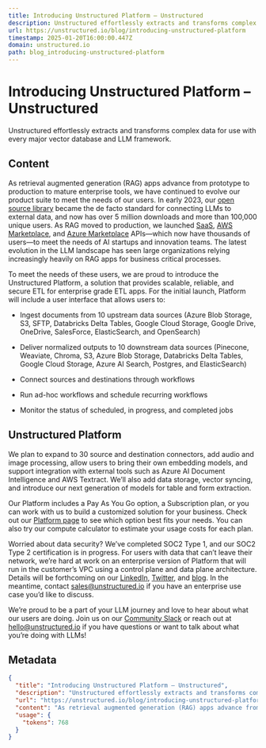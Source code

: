 ```yaml
---
title: Introducing Unstructured Platform – Unstructured
description: Unstructured effortlessly extracts and transforms complex data for use with every major vector database and LLM framework.
url: https://unstructured.io/blog/introducing-unstructured-platform
timestamp: 2025-01-20T16:00:00.447Z
domain: unstructured.io
path: blog_introducing-unstructured-platform
---
```


# Introducing Unstructured Platform – Unstructured


Unstructured effortlessly extracts and transforms complex data for use with every major vector database and LLM framework.


## Content

As retrieval augmented generation (RAG) apps advance from prototype to production to mature enterprise tools, we have continued to evolve our product suite to meet the needs of our users. In early 2023, our [open source library](https://github.com/Unstructured-IO/unstructured) became the de facto standard for connecting LLMs to external data, and now has over 5 million downloads and more than 100,000 unique users. As RAG moved to production, we launched [SaaS](https://unstructured.io/api-key-hosted), [AWS Marketplace](https://aws.amazon.com/marketplace/pp/prodview-fuvslrofyuato), and [Azure Marketplace](https://azuremarketplace.microsoft.com/en-us/marketplace/apps/unstructured1691024866136.customer_api_v1?tab=Overview) APIs—which now have thousands of users—to meet the needs of AI startups and innovation teams. The latest evolution in the LLM landscape has seen large organizations relying increasingly heavily on RAG apps for business critical processes.

To meet the needs of these users, we are proud to introduce the Unstructured Platform, a solution that provides scalable, reliable, and secure ETL for enterprise grade ETL apps. For the initial launch, Platform will include a user interface that allows users to:

*   Ingest documents from 10 upstream data sources (Azure Blob Storage, S3, SFTP, Databricks Delta Tables, Google Cloud Storage, Google Drive, OneDrive, SalesForce, ElasticSearch, and OpenSearch)
    
*   Deliver normalized outputs to 10 downstream data sources (Pinecone, Weaviate, Chroma, S3, Azure Blob Storage, Databricks Delta Tables, Google Cloud Storage, Azure AI Search, Postgres, and ElasticSearch)
    
*   Connect sources and destinations through workflows
    
*   Run ad-hoc workflows and schedule recurring workflows
    
*   Monitor the status of scheduled, in progress, and completed jobs
    

Unstructured Platform
---------------------

We plan to expand to 30 source and destination connectors, add audio and image processing, allow users to bring their own embedding models, and support integration with external tools such as Azure AI Document Intelligence and AWS Textract. We’ll also add data storage, vector syncing, and introduce our next generation of models for table and form extraction.

Our Platform includes a Pay As You Go option, a Subscription plan, or you can work with us to build a customized solution for your business. Check out our [Platform page](https://unstructured.io/platform) to see which option best fits your needs. You can also try our compute calculator to estimate your usage costs for each plan.

Worried about data security? We’ve completed SOC2 Type 1, and our SOC2 Type 2 certification is in progress. For users with data that can’t leave their network, we’re hard at work on an enterprise version of Platform that will run in the customer’s VPC using a control plane and data plane architecture. Details will be forthcoming on our [LinkedIn](https://www.linkedin.com/company/unstructuredio), [Twitter](https://twitter.com/UnstructuredIO), and [blog](https://unstructured.io/blog). In the meantime, contact [sales@unstructured.io](mailto:sales@unstructured.io) if you have an enterprise use case you’d like to discuss.

We’re proud to be a part of your LLM journey and love to hear about what our users are doing. Join us on our [Community Slack](http://tinyurl.com/y4mxn75n) or reach out at [hello@unstructured.io](mailto:hello@unstructured.io) if you have questions or want to talk about what you’re doing with LLMs!

## Metadata

```json
{
  "title": "Introducing Unstructured Platform – Unstructured",
  "description": "Unstructured effortlessly extracts and transforms complex data for use with every major vector database and LLM framework.",
  "url": "https://unstructured.io/blog/introducing-unstructured-platform",
  "content": "As retrieval augmented generation (RAG) apps advance from prototype to production to mature enterprise tools, we have continued to evolve our product suite to meet the needs of our users. In early 2023, our [open source library](https://github.com/Unstructured-IO/unstructured) became the de facto standard for connecting LLMs to external data, and now has over 5 million downloads and more than 100,000 unique users. As RAG moved to production, we launched [SaaS](https://unstructured.io/api-key-hosted), [AWS Marketplace](https://aws.amazon.com/marketplace/pp/prodview-fuvslrofyuato), and [Azure Marketplace](https://azuremarketplace.microsoft.com/en-us/marketplace/apps/unstructured1691024866136.customer_api_v1?tab=Overview) APIs—which now have thousands of users—to meet the needs of AI startups and innovation teams. The latest evolution in the LLM landscape has seen large organizations relying increasingly heavily on RAG apps for business critical processes.\n\nTo meet the needs of these users, we are proud to introduce the Unstructured Platform, a solution that provides scalable, reliable, and secure ETL for enterprise grade ETL apps. For the initial launch, Platform will include a user interface that allows users to:\n\n*   Ingest documents from 10 upstream data sources (Azure Blob Storage, S3, SFTP, Databricks Delta Tables, Google Cloud Storage, Google Drive, OneDrive, SalesForce, ElasticSearch, and OpenSearch)\n    \n*   Deliver normalized outputs to 10 downstream data sources (Pinecone, Weaviate, Chroma, S3, Azure Blob Storage, Databricks Delta Tables, Google Cloud Storage, Azure AI Search, Postgres, and ElasticSearch)\n    \n*   Connect sources and destinations through workflows\n    \n*   Run ad-hoc workflows and schedule recurring workflows\n    \n*   Monitor the status of scheduled, in progress, and completed jobs\n    \n\nUnstructured Platform\n---------------------\n\nWe plan to expand to 30 source and destination connectors, add audio and image processing, allow users to bring their own embedding models, and support integration with external tools such as Azure AI Document Intelligence and AWS Textract. We’ll also add data storage, vector syncing, and introduce our next generation of models for table and form extraction.\n\nOur Platform includes a Pay As You Go option, a Subscription plan, or you can work with us to build a customized solution for your business. Check out our [Platform page](https://unstructured.io/platform) to see which option best fits your needs. You can also try our compute calculator to estimate your usage costs for each plan.\n\nWorried about data security? We’ve completed SOC2 Type 1, and our SOC2 Type 2 certification is in progress. For users with data that can’t leave their network, we’re hard at work on an enterprise version of Platform that will run in the customer’s VPC using a control plane and data plane architecture. Details will be forthcoming on our [LinkedIn](https://www.linkedin.com/company/unstructuredio), [Twitter](https://twitter.com/UnstructuredIO), and [blog](https://unstructured.io/blog). In the meantime, contact [sales@unstructured.io](mailto:sales@unstructured.io) if you have an enterprise use case you’d like to discuss.\n\nWe’re proud to be a part of your LLM journey and love to hear about what our users are doing. Join us on our [Community Slack](http://tinyurl.com/y4mxn75n) or reach out at [hello@unstructured.io](mailto:hello@unstructured.io) if you have questions or want to talk about what you’re doing with LLMs!",
  "usage": {
    "tokens": 768
  }
}
```
